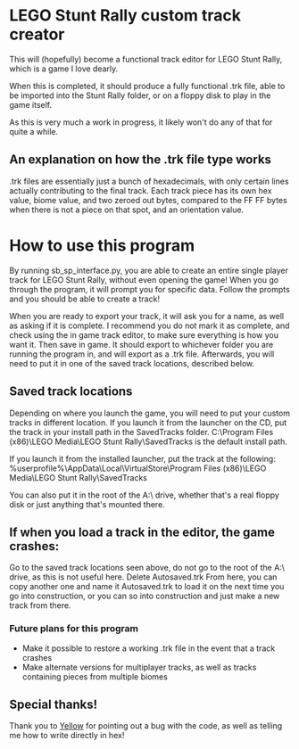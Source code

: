 # LEGO Stunt Rally custom track creator

This will (hopefully) become a functional track editor for LEGO Stunt Rally, which is a game I love dearly. 

When this is completed, it should produce a fully functional .trk file, able to be imported into the Stunt Rally folder, or on a floppy disk to play in the game itself.

As this is very much a work in progress, it likely won't do any of that for quite a while.

## An explanation on how the .trk file type works

.trk files are essentially just a bunch of hexadecimals, with only certain lines actually contributing to the final track.
Each track piece has its own hex value, biome value, and two zeroed out bytes, compared to the FF FF bytes when there is not a piece on that spot, and an orientation value.

# How to use this program

By running sb_sp_interface.py, you are able to create an entire single player track for LEGO Stunt Rally, without even opening the game!
When you go through the program, it will prompt you for specific data. Follow the prompts and you should be able to create a track!

When you are ready to export your track, it will ask you for a name, as well as asking if it is complete. I recommend you do not mark it as complete, and check using the in game track editor, to make sure everything is how you want it. Then save in game. It should export to whichever folder you are running the program in, and will export as a .trk file. Afterwards, you will need to put it in one of the saved track locations, described below.

## Saved track locations
Depending on where you launch the game, you will need to put your custom tracks in different location.
If you launch it from the launcher on the CD, put the track in your install path in the SavedTracks folder.
C:\Program Files (x86)\LEGO Media\LEGO Stunt Rally\SavedTracks is the default install path.

If you launch it from the installed launcher, put the track at the following:
%userprofile%\AppData\Local\VirtualStore\Program Files (x86)\LEGO Media\LEGO Stunt Rally\SavedTracks

You can also put it in the root of the A:\ drive, whether that's a real floppy disk or just anything that's mounted there.

## If when you load a track in the editor, the game crashes:
Go to the saved track locations seen above, do not go to the root of the A:\ drive, as this is not useful here.
Delete Autosaved.trk
From here, you can copy another one and name it Autosaved.trk to load it on the next time you go into construction, or you can so into construction and just make a new track from there.

### Future plans for this program

* Make it possible to restore a working .trk file in the event that a track crashes
* Make alternate versions for multiplayer tracks, as well as tracks containing pieces from multiple biomes

## Special thanks!
Thank you to [Yellow](https://github.com/yellowberryHN) for pointing out a bug with the code, as well as telling me how to write directly in hex!

